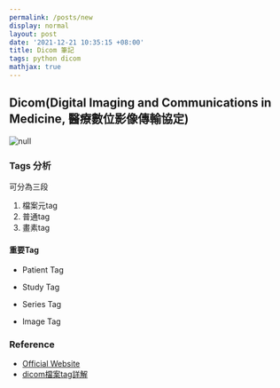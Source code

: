 ```yaml
---
permalink: /posts/new
display: normal
layout: post
date: '2021-12-21 10:35:15 +08:00'
title: Dicom 筆記
tags: python dicom
mathjax: true
---
```

## Dicom(Digital Imaging and Communications in Medicine, 醫療數位影像傳輸協定)

![null](http://i.imgur.com/GpVnCbG.png)

### Tags 分析

可分為三段

1. 檔案元tag
2. 普通tag
3. 畫素tag

#### 重要Tag

* Patient Tag
![]()

* Study Tag
![]()

* Series Tag
![]()

* Image Tag
![]()

### Reference
* [Official Website](https://www.dicomstandard.org/)
* [dicom檔案tag詳解](https://codertw.com/%E7%A8%8B%E5%BC%8F%E8%AA%9E%E8%A8%80/586575/#outline__1_4_1)
